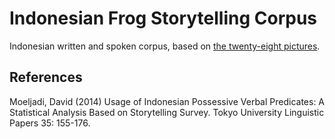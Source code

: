 # Indonesian Frog Storytelling Corpus

Indonesian written and spoken corpus, based on [the twenty-eight pictures](http://compling.hss.ntu.edu.sg/who/david/corpus/pictures.pdf).

## References
Moeljadi, David (2014) Usage of Indonesian Possessive Verbal Predicates: A Statistical Analysis Based on Storytelling Survey. Tokyo University Linguistic Papers 35: 155-176.
